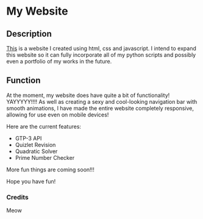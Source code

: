 # My Website #

## Description ##
[This](https://cosmicanty.github.io/Maths-Functions/) is a website I created using html, css and javascript. I intend to expand this website so it can fully incorporate all of my python scripts and possibly even a portfolio of my works in the future.

## Function ##
At the moment, my website does have quite a bit of functionality! YAYYYYY!!!! As well as creating a sexy and cool-looking navigation bar with smooth animations, I have made the entire website completely responsive, allowing for use even on mobile devices!

Here are the current features:
* GTP-3 API
* Quizlet Revision
* Quadratic Solver
* Prime Number Checker

More fun things are coming soon!!!

Hope you have fun!

### Credits ###
Meow
